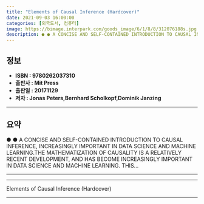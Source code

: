 ```yaml
---
title: "Elements of Causal Inference (Hardcover)"
date: 2021-09-03 16:00:00
categories: [외국도서, 컴퓨터]
image: https://bimage.interpark.com/goods_image/6/1/8/8/312076188s.jpg
description: ● ● A CONCISE AND SELF-CONTAINED INTRODUCTION TO CAUSAL INFERENCE, INCREASINGLY IMPORTANT IN DATA SCIENCE AND MACHINE LEARNING.THE MATHEMATIZATION OF CAUSALIT
---
```


## **정보**

- **ISBN : 9780262037310**
- **출판사 : Mit Press**
- **출판일 : 20171129**
- **저자 : Jonas Peters,Bernhard Scholkopf,Dominik Janzing**

------



## **요약**

●  ●  A CONCISE AND SELF-CONTAINED INTRODUCTION TO CAUSAL INFERENCE, INCREASINGLY IMPORTANT IN DATA SCIENCE AND MACHINE LEARNING.THE MATHEMATIZATION OF CAUSALITY IS A RELATIVELY RECENT DEVELOPMENT, AND HAS BECOME INCREASINGLY IMPORTANT IN DATA SCIENCE AND MACHINE LEARNING. THIS... 

------



------


Elements of Causal Inference (Hardcover) 

------


